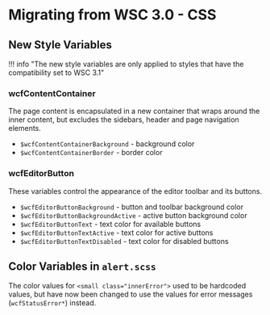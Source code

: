 # Migrating from WSC 3.0 - CSS

## New Style Variables

!!! info "The new style variables are only applied to styles that have the compatibility set to WSC 3.1"

### wcfContentContainer

The page content is encapsulated in a new container that wraps around the inner content, but excludes the sidebars, header and page navigation elements.

 * `$wcfContentContainerBackground` - background color
 * `$wcfContentContainerBorder` - border color

### wcfEditorButton

These variables control the appearance of the editor toolbar and its buttons.

 * `$wcfEditorButtonBackground` - button and toolbar background color
 * `$wcfEditorButtonBackgroundActive` - active button background color
 * `$wcfEditorButtonText` - text color for available buttons
 * `$wcfEditorButtonTextActive` - text color for active buttons
 * `$wcfEditorButtonTextDisabled` - text color for disabled buttons

## Color Variables in `alert.scss`

The color values for `<small class="innerError">` used to be hardcoded values, but have now been changed to use the values for error messages (`wcfStatusError*`) instead.
